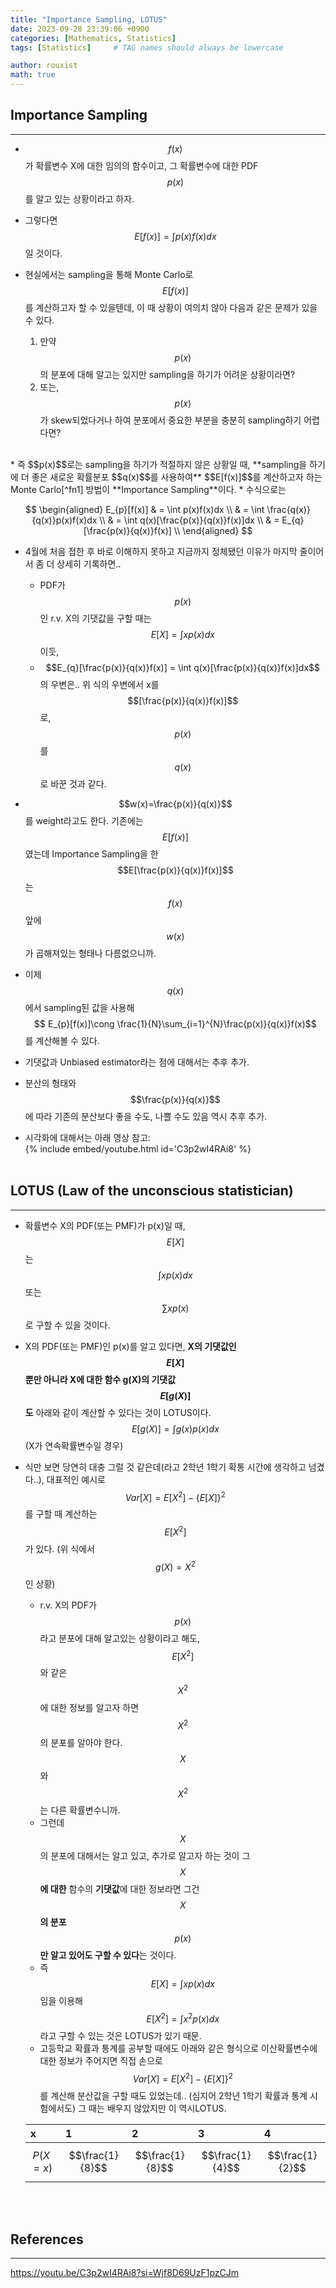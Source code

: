 ```yaml
---
title: "Importance Sampling, LOTUS"
date: 2023-09-28 23:39:06 +0900
categories: [Mathematics, Statistics]
tags: [Statistics]     # TAG names should always be lowercase

author: rouxist
math: true
---
```


## Importance Sampling  
---
* $$f(x)$$가 확률변수 X에 대한 임의의 함수이고, 그 확률변수에 대한 PDF $$p(x)$$를 알고 있는 상황이라고 하자.  
* 그렇다면 $$E[f(x)]=\int p(x)f(x)dx$$일 것이다.  
* 현실에서는 sampling을 통해 Monte Carlo로 $$E[f(x)]$$를 계산하고자 할 수 있을텐데, 이 때 상황이 여의치 않아 다음과 같은 문제가 있을 수 있다.

    1. 만약 $$p(x)$$의 분포에 대해 알고는 있지만 sampling을 하기가 어려운 상황이라면?  
    2. 또는, $$p(x)$$가 skew되었다거나 하여 분포에서 중요한 부분을 충분히 sampling하기 어렵다면?  
<br/>  
* 즉 $$p(x)$$로는 sampling을 하기가 적절하지 않은 상황일 때, **sampling을 하기에 더 좋은 새로운 확률분포 $$q(x)$$를 사용하여** $$E[f(x)]$$를 계산하고자 하는 Monte Carlo[^fn1] 방법이 **Importance Sampling**이다.
* 수식으로는

$$
\begin{aligned}
E_{p}[f(x)] & = \int p(x)f(x)dx \\
& = \int \frac{q(x)}{q(x)}p(x)f(x)dx \\ 
& = \int q(x)[\frac{p(x)}{q(x)}f(x)]dx \\ 
& = E_{q}[\frac{p(x)}{q(x)}f(x)] \\
\end{aligned}
$$  

* 4월에 처음 접한 후 바로 이해하지 못하고 지금까지 정체됐던 이유가 마지막 줄이어서 좀 더 상세히 기록하면..  
    * PDF가 $$p(x)$$인 r.v. X의 기댓값을 구할 때는 $$ E[X] = \int xp(x)dx $$이듯,
    * $$E_{q}[\frac{p(x)}{q(x)}f(x)] = \int q(x)[\frac{p(x)}{q(x)}f(x)]dx$$의 우변은.. 위 식의 우변에서 x를 $$[\frac{p(x)}{q(x)}f(x)]$$로, $$p(x)$$를 $$q(x)$$로 바꾼 것과 같다.  


* $$w(x)=\frac{p(x)}{q(x)}$$를 weight라고도 한다. 기존에는 $$E[f(x)]$$였는데 Importance Sampling을 한 $$E[\frac{p(x)}{q(x)}f(x)]$$는 $$f(x)$$앞에 $$w(x)$$가 곱해져있는 형태나 다름없으니까.  
* 이제 $$q(x)$$에서 sampling된 값을 사용해 $$ E_{p}[f(x)]\cong \frac{1}{N}\sum_{i=1}^{N}\frac{p(x)}{q(x)}f(x)$$를 계산해볼 수 있다.  
* 기댓값과 Unbiased estimator라는 점에 대해서는 추후 추가.
* 분산의 형태와 $$\frac{p(x)}{q(x)}$$에 따라 기존의 분산보다 좋을 수도, 나쁠 수도 있음 역시 추후 추가.  
* 시각화에 대해서는 아래 영상 참고:  
{% include embed/youtube.html id='C3p2wI4RAi8' %}
<br/><br/>  

## LOTUS (Law of the unconscious statistician)  
---  
* 확률변수 X의 PDF(또는 PMF)가 p(x)일 때, $$E[X]$$는 $$\int xp(x)dx$$ 또는 $$\sum xp(x)$$로 구할 수 있을 것이다.  
* X의 PDF(또는 PMF)인 p(x)를 알고 있다면, **X의 기댓값인 $$E[X]$$뿐만 아니라 X에 대한 함수 g(X)의 기댓값 $$E[g(X)]$$도** 아래와 같이 계산할 수 있다는 것이 LOTUS이다.  
$$E[g(X)] = \int g(x)p(x)dx$$ (X가 연속확률변수일 경우)  
* 식만 보면 당연히 대충 그럴 것 같은데(라고 2학년 1학기 확통 시간에 생각하고 넘겼다..), 대표적인 예시로 $$Var[X]=E[X^{2}]-\left\{ E[X] \right\} ^ {2}$$ 를 구할 때 계산하는 $$E[X^{2}]$$가 있다. (위 식에서 $$g(X)=X^{2}$$인 상황)  
    * r.v. X의 PDF가 $$p(x)$$라고 분포에 대해 알고있는 상황이라고 해도, $$E[X^{2}]$$와 같은 $$X^{2}$$에 대한 정보를 알고자 하면 $$X^{2}$$의 분포를 알아야 한다. $$X$$와 $$X^{2}$$는 다른 확률변수니까.  
    * 그런데 $$X$$의 분포에 대해서는 알고 있고, 추가로 알고자 하는 것이 그 $$X$$ **에 대한** 함수의 **기댓값**에 대한 정보라면 그건 $$X$$ **의 분포** $$p(x)$$**만 알고 있어도 구할 수 있다**는 것이다.  
    * 즉 $$E[X] = \int xp(x)dx$$임을 이용해 $$E[X^{2}] = \int x^{2}p(x)dx$$ 라고 구할 수 있는 것은 LOTUS가 있기 때문.  
    * 고등학교 확률과 통계를 공부할 때에도 아래와 같은 형식으로 이산확률변수에 대한 정보가 주어지면 직접 손으로 $$Var[X]=E[X^{2}]-\left\{ E[X] \right\} ^ {2}$$를 계산해 분산값을 구할 때도 있었는데.. (심지어 2학년 1학기 확률과 통계 시험에서도) 그 때는 배우지 않았지만 이 역시LOTUS.  

    |        x       |  1  |  2  |  3  |  4  |
    |:---------------|:----|:----|:----|:----|
    |   $$P(X=x)$$   | $$\frac{1}{8}$$ | $$\frac{1}{8}$$ | $$\frac{1}{4}$$ | $$\frac{1}{2}$$ |

<br/><br/>  

## References  
---  
<https://youtu.be/C3p2wI4RAi8?si=Wjf8D69UzF1pzCJm>  
<br/><br/>  

[^fn1]: https://en.wikipedia.org/wiki/Importance_sampling
